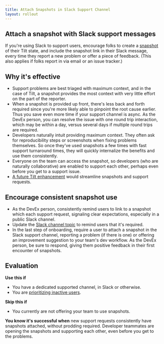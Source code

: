 ```yaml
---
title: Attach Snapshots in Slack Support Channel
layout: rollout
---
```


## Attach a snapshot with Slack support messages

If you're using Slack to support users, encourage folks to create a [snapshot](../snapshots) of their Tilt state, and include the snapshot link in their Slack message, every time they report a new problem or offer a piece of feedback. (This also applies if folks report in via email or an issue tracker.)

## Why it's effective

- Support problems are best triaged with maximum context, and in the case of Tilt, a snapshot provides the most context with very little effort on the part of the reporter.
- When a snapshot is provided up front, there's less back and forth required since you're more likely able to pinpoint the root cause earlier. Thus you save even more time if your support channel is async. As the DevEx person, you can resolve the issue with one round trip interaction, which may be within a day, versus several days if multiple round trips are required.
- Developers naturally intuit providing maximum context. They often ask for reproducibility steps or screenshots when fixing problems themselves. So once they've used snapshots a few times with fast support turnaround times, they will quickly internalize the benefits and use them consistently.
- Everyone on the team can access the snapshot, so developers (who are naturally collaborative) are enabled to support each other, perhaps even before you get to a support issue.
- [A future Tilt enhancement](https://github.com/tilt-dev/tilt/issues/3741) would streamline snapshots and support requests.

## Encourage consistent snapshot use
- As the DevEx person, consistently remind users to link to a snapshot which each support request, signaling clear expectations, especially in a public Slack channel.
- Update the [Slack channel topic](https://slack.com/help/articles/201654083-Set-a-channel-topic-or-description) to remind users that it's required.
- In the last step of onboarding, require a user to attach a snapshot in the Slack support channel, reporting a problem (if there is one) or offering an improvement suggestion to your team's dev workflow. As the DevEx person, be sure to respond, giving them positive feedback in their first encounter of snapshots.

## Evaluation

**Use this if**
- You have a dedicated supported channel, in Slack or otherwise.
- You are [prioritizing inactive users](../rollout/prioritize-inactive).

**Skip this if**
- You currently are not offering your team to use snapshots.

**You know it's successful when** new support requests consistently have snapshots attached, without prodding required. Developer teammates are opening the snapshots and supporting each other,
even before you get to the problems.
